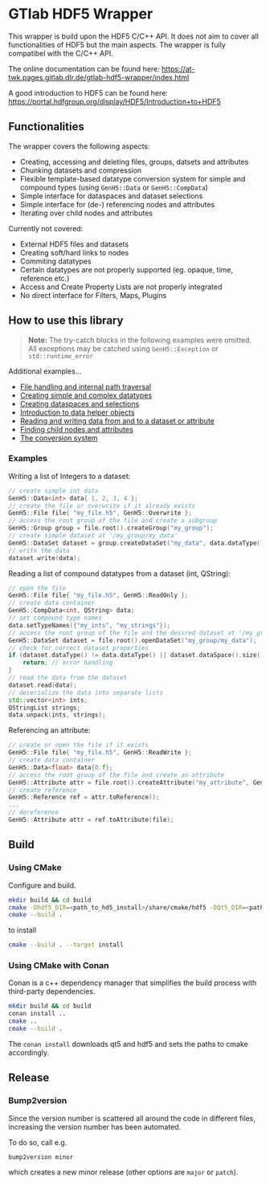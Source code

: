 <!--
SPDX-FileCopyrightText: 2023 German Aerospace Center (DLR)

SPDX-License-Identifier: MPL-2.0+
-->

# GTlab HDF5 Wrapper

This wrapper is build upon the HDF5 C/C++ API. It does not aim to cover all functionalities of HDF5 but the main aspects. The wrapper is fully compatibel with the C/C++ API. 

The online documentation can be found here: https://at-twk.pages.gitlab.dlr.de/gtlab-hdf5-wrapper/index.html

A good introduction to HDF5 can be found here: https://portal.hdfgroup.org/display/HDF5/Introduction+to+HDF5

## Functionalities

The wrapper covers the following aspects:
 - Creating, accessing and deleting files, groups, datsets and attributes
 - Chunking datasets and compression
 - Flexible template-based datatype conversion system for simple and compound types (using `GenH5::Data` or `GenH5::CompData`)
 - Simple interface for dataspaces and dataset selections
 - Simple interface for (de-) referencing nodes and attributes
 - Iterating over child nodes and attributes

Currently not covered:
 - External HDF5 files and datasets
 - Creating soft/hard links to nodes
 - Commiting datatypes
 - Certain datatypes are not properly supported (eg. opaque, time, reference etc.)
 - Access and Create Property Lists are not properly integrated
 - No direct interface for Filters, Maps, Plugins

## How to use this library

> **Note:** The try-catch blocks in the following examples were omitted. All exceptions may be catched using `GenH5::Exception` or `std::runtime_error`

Additional examples...
- [File handling and internal path traversal](examples/file_handling_and_traversal.md)
- [Creating simple and complex datatypes](examples/creating_datatypes.md)
- [Creating dataspaces and selections](examples/creating_dataspaces_and_selections.md)
- [Introduction to data helper objects](examples/creating_data.md)
- [Reading and writing data from and to a dataset or attribute](examples/reading_and_writing_data.md)
- [Finding child nodes and attributes](examples/find_child_nodes.md)
- [The conversion system](examples/conversion_system.md)

### Examples

Writing a list of Integers to a dataset:
```c++
// create simple int data
GenH5::Data<int> data{ 1, 2, 3, 4 };
// create the file or overwrite if it already exists
GenH5::File file{ "my_file.h5", GenH5::Overwrite };
// access the root group of the file and create a subgroup
GenH5::Group group = file.root().createGroup("my_group");
// create simple dataset at '/my_group/my_data'
GenH5::DataSet dataset = group.createDataSet("my_data", data.dataType(), data.dataSpace());
// write the data
dataset.write(data);
```

Reading a list of compound datatypes from a dataset (int, QString):
```c++
// open the file
GenH5::File file{ "my_file.h5", GenH5::ReadOnly };
// create data container
GenH5::CompData<int, QString> data;
// set compound type names
data.setTypeNames({"my_ints", "my_strings"});
// access the root group of the file and the desired dataset at '/my_group/my_data'
GenH5::DataSet dataset = file.root().openDataSet("my_group/my_data");
// check for correct dataset properties
if (dataset.dataType() != data.dataType() || dataset.dataSpace().size() != 42) {
	return; // error handling
}
// read the data from the dataset
dataset.read(data);
// deserialize the data into separate lists
std::vector<int> ints;
QStringList strings;
data.unpack(ints, strings);
```

Referencing an attribute:
```c++
// create or open the file if it exists
GenH5::File file{ "my_file.h5", GenH5::ReadWrite };
// create data container
GenH5::Data<float> data{0.f};
// access the root group of the file and create an attribute
GenH5::Attribute attr = file.root().createAttribute("my_attribute", GenH5::dataType<float>(), GenH5::DataSpace::Scalar);
// create reference
GenH5::Reference ref = attr.toReference();
...
// dereference
GenH5::Attribute attr = ref.toAttribute(file);
```

## Build

### Using CMake

Configure and build.

```bash
mkdir build && cd build
cmake -Dhdf5_DIR=<path_to_hd5_install>/share/cmake/hdf5 -DQt5_DIR=<path_to_qt5>/lib/cmake/Qt5 ..
cmake --build . 
```

to install 

```bash
cmake --build . --target install
```

### Using CMake with Conan

Conan is a c++ dependency manager that simplifies the build process with third-party dependencies.

```bash
mkdir build && cd build
conan install ..
cmake ..
cmake --build .
```

The `conan install` downloads qt5 and hdf5 and sets the paths to cmake accordingly.

## Release

### Bump2version

Since the version number is scattered all around the code in different files, increasing the version number has been automated.

To do so, call e.g.

```
bump2version minor
```

which creates a new minor release (other options are `major` or `patch`).
